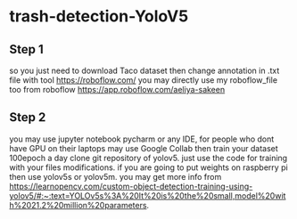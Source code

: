 # trash-detection-YoloV5
## Step 1
so you just need to download Taco dataset then change annotation in .txt file with tool https://roboflow.com/
you may directly use my roboflow_file too from roboflow https://app.roboflow.com/aeliya-sakeen
## Step 2
you may use jupyter notebook pycharm or any IDE, for people who dont have GPU on their laptops may use Google Collab then train your dataset 100epoch a day
clone git repository of yolov5.
just use the code for training with your files modifications.
if you are going to put weights on raspberry pi then use yolov5s or yolov5m. you may get more info from https://learnopencv.com/custom-object-detection-training-using-yolov5/#:~:text=YOLOv5s%3A%20It%20is%20the%20small,model%20with%2021.2%20million%20parameters.
